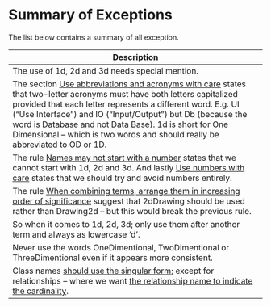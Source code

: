 # Summary of Exceptions

The list below contains a summary of all exception.

| Description                                                                                    |
|------------------------------------------------------------------------------------------------|
| The use of 1d, 2d and 3d needs special mention.|
| The section [Use abbreviations and acronyms with care](#Use_abbreviations_and_acronyms_with_care) states that two-letter acronyms must have both letters capitalized provided that each letter represents a different word. E.g. UI (“Use Interface”) and IO (“Input/Output”) but Db (because the word is Database and not Data Base). 1d is short for One Dimensional – which is two words and should really be abbreviated to OD or 1D.|
|The rule [Names may not start with a number](#Names_may_not_start_with_a_number) states that we cannot start with 1d, 2d and 3d. And lastly [Use numbers with care](#Use_numbers_with_care) states that we should try and avoid numbers entirely.|
|The rule [When combining terms, arrange them in increasing order of significance](#When_combining_terms_arrange_them_in_in) suggest that 2dDrawing should be used rather than Drawing2d – but this would break the previous rule.|
|So when it comes to 1d, 2d, 3d; only use them after another term and always as lowercase ‘d’.|
|Never use the words OneDimentional, TwoDimentional or ThreeDimentional even if it appears more consistent.|
|Class names [should use the singular form](#Use_singular_form); except for relationships – where we want [the relationship name to indicate the cardinality](#Relationship_name_should_indicate_cardin).|

